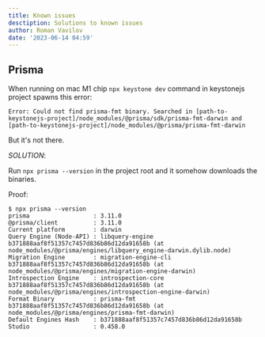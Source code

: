 ```yaml
---
title: Known issues
desctiption: Solutions to known issues
author: Roman Vavilov
date: '2023-06-14 04:59'
---
```


## Prisma

When running on mac M1 chip `npx keystone dev` command in keystonejs project spawns this error:
```Shell
Error: Could not find prisma-fmt binary. Searched in [path-to-keystonejs-project]/node_modules/@prisma/sdk/prisma-fmt-darwin and [path-to-keystonejs-project]/node_modules/@prisma/prisma-fmt-darwin
```

But it's not there.

*SOLUTION*:

Run `npx prisma --version` in the project root and it somehow downloads the binaries.

Proof:

```Shell
$ npx prisma --version
prisma                  : 3.11.0
@prisma/client          : 3.11.0
Current platform        : darwin
Query Engine (Node-API) : libquery-engine b371888aaf8f51357c7457d836b86d12da91658b (at node_modules/@prisma/engines/libquery_engine-darwin.dylib.node)
Migration Engine        : migration-engine-cli b371888aaf8f51357c7457d836b86d12da91658b (at node_modules/@prisma/engines/migration-engine-darwin)
Introspection Engine    : introspection-core b371888aaf8f51357c7457d836b86d12da91658b (at node_modules/@prisma/engines/introspection-engine-darwin)
Format Binary           : prisma-fmt b371888aaf8f51357c7457d836b86d12da91658b (at node_modules/@prisma/engines/prisma-fmt-darwin)
Default Engines Hash    : b371888aaf8f51357c7457d836b86d12da91658b
Studio                  : 0.458.0
```

